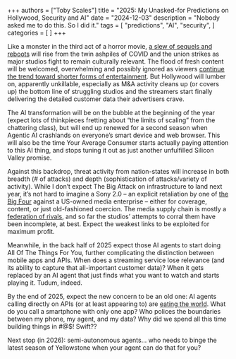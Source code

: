 +++
authors = ["Toby Scales"]
title = "2025: My Unasked-for Predictions on Hollywood, Security and AI"
date = "2024-12-03"
description = "Nobody asked me to do this. So I did it."
tags = [
    "predictions",
    "AI",
    "security",
]
categories = [
]
+++

Like a monster in the third act of a horror movie, [a slew of sequels and reboots](https://screenrant.com/upcoming-movie-sequels-2025-release-dates/) will rise from the twin ashpiles of COVID and the union strikes as major studios fight to remain culturally relevant. The flood of fresh content will be welcomed, overwhelming and possibly ignored as viewers [continue the trend toward shorter forms of entertainment](https://broadpeak.tv/blog/what-gen-z-watch/). But Hollywood will lumber on, apparently unkillable, especially as M\&A activity cleans up (or covers up) the bottom line of struggling studios and the streamers start finally delivering the detailed customer data their advertisers crave.

The AI transformation will be on the bubble at the beginning of the year (expect lots of thinkpieces fretting about “the limits of scaling” from the chattering class), but will end up renewed for a second season when Agentic AI crashlands on everyone’s smart device and web browser. This will also be the time Your Average Consumer starts actually paying attention to this AI thing, and stops tuning it out as just another unfulfilled Silicon Valley promise.

Against this backdrop, threat activity from nation-states will increase in both breadth (\# of attacks) and depth (sophistication of attacks/variety of activity). While I don’t expect The Big Attack on infrastructure to land next year, it’s not hard to imagine a Sony 2.0 – an explicit retaliation by one of [the Big Four](https://www.darkreading.com/vulnerabilities-threats/how-big-4-nations-cyber-capabilities-threaten-the-west) against a US-owned media enterprise – either for coverage, content, or just old-fashioned coercion. The media supply chain is mostly a [federation of rivals](https://en.wikipedia.org/wiki/Team_of_Rivals), and so far the studios’ attempts to corral them have been incomplete, at best. Expect the weakest links to be exploited for maximum profit.

Meanwhile, in the back half of 2025 expect those AI agents to start doing All Of The Things For You, further complicating the distinction between mobile apps and APIs. When does a streaming service lose relevance (and its ability to capture that all-important customer data)? When it gets replaced by an AI agent that just finds what you want to watch and starts playing it. Tudum, indeed.

By the end of 2025, expect the new concern to be an old one: AI agents calling directly on APIs (or at least appearing to) are [eating the world](https://a16z.com/why-software-is-eating-the-world/). What do you call a smartphone with only one app? Who polices the boundaries between my phone, my agent, and my data? Why did we spend all this time building things in \#@$\! Swift?? 

Next stop (in 2026): semi-autonomous agents… who needs to binge the latest season of Yellowstone when your agent can do that for you?
